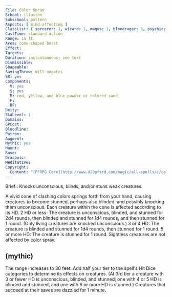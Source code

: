 ```yaml
---
File: Color Spray
School: illusion
Subschool: pattern
Aspects: [ mind-affecting ]
ClassList: { sorcerer: 1, wizard: 1, magus: 1, bloodrager: 1, psychic: 1, mesmerist: 1 }
CastTime: standard action
Range: 15 ft.
Area: cone-shaped burst
Effect: 
Targets: 
Duration: instantaneous; see text
Dismissible: 
Shapeable: 
SavingThrow: Will negates
SR: yes
Components:
  V: yes
  S: yes
  M: red, yellow, and blue powder or colored sand
  F: 
  DF: 
Deity: 
SLALevel: 1
Domains: 
GPCost: 
Bloodline: 
Patron: 
Augment: 
Mythic: yes
Haunt: 
Ruse: 
Draconic: 
Meditative: 
Copyright:
  Content: "[PFRPG Core](http://www.d20pfsrd.com/magic/all-spells/c/color-spray)"
---
```

Brief:: Knocks unconscious, blinds, and/or stuns weak creatures.

A vivid cone of clashing colors springs forth from your hand, causing creatures to become stunned, perhaps also blinded, and possibly knocking them unconscious. Each creature within the cone is affected according to its HD.  2 HD or less: The creature is unconscious, blinded, and stunned for 2d4 rounds, then blinded and stunned for 1d4 rounds, and then stunned for 1 round. (Only living creatures are knocked unconscious.) 3 or 4 HD: The creature is blinded and stunned for 1d4 rounds, then stunned for 1 round.  5 or more HD: The creature is stunned for 1 round.  Sightless creatures are not affected by color spray.


## (mythic)

The range increases to 30 feet. Add half your tier to the spell's Hit Dice categories to determine its effects on creatures. (At 3rd tier a creature with 3 or fewer HD is unconscious, blinded, and stunned; one with 4 or 5 HD is blinded and stunned, and one with 6 or more HD is stunned.) Creatures that succeed at their saves are dazzled for 1 minute.
